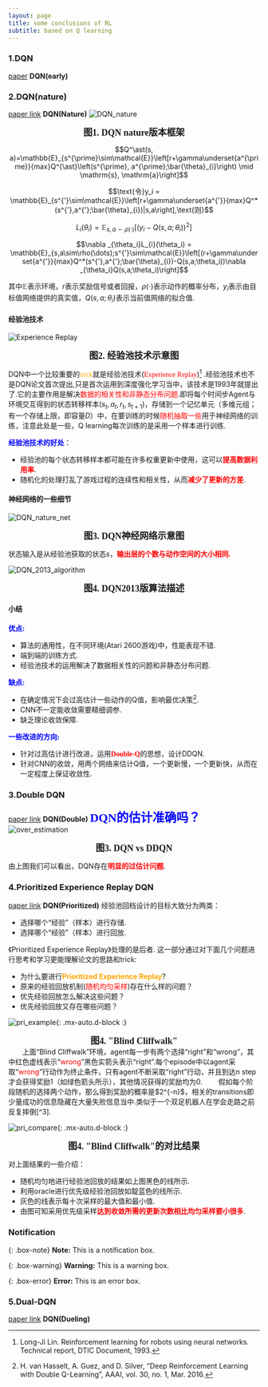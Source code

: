 ```yaml
---
layout: page
title: some conclusions of RL
subtitle: based on Q learning 
---
```


### 1.DQN
[paper](https://arxiv.org/abs/1312.5602) **DQN(early)**
### 2.DQN(nature)
[paper link](https://www.nature.com/articles/nature14236) **DQN(Nature)**
![DQN_nature](./pictures/DQN_nature.png)
<center>
    <b><font face="楷体" size=4> 图1. DQN nature版本框架 </font></b>
</center>

$$Q^\ast(s, a)=\mathbb{E}_{s^{\prime}\sim\mathcal{E}}\left[r+\gamma\underset{a^{\prime}}{max}Q^{\ast}\left(s^{\prime}, a^{\prime};\bar{\theta}_{i}\right) \mid \mathrm{s}, \mathrm{a}\right]$$

$$\text{令}y_i = \mathbb{E}_{s^{'}\sim\mathcal{E}}\left[r+\gamma\underset{a^{'}}{max}Q^*(s^{'},a^{'};\bar{\theta}_{i})|s,a\right],\text{则}$$
	
$$L_i(\theta_i) = \mathbb{E}_{s,a\sim\rho(\cdot)}\left[(y_i-Q(s,a;\theta_i))^{2}\right]$$
	
$$\nabla _{\theta_i}L_{i}(\theta_i) = \mathbb{E}_{s,a\sim\rho(\dots);s^{'}\sim\mathcal{E}}\left[(r+\gamma\underset{a^{'}}{max}Q^*(s^{'},a^{'};\bar{\theta}_{i})-Q(s,a;\theta_i))\nabla _{\theta_i}Q(s,a;\theta_i)\right]$$

其中$\mathbb{E}$表示环境，$r$表示奖励信号或者回报，$\rho(\cdot)$表示动作的概率分布，$y_i$表示由目标值网络提供的真实值，$Q(s,a;\theta_i)$表示当前值网络的拟合值.
#### 经验池技术
![Experience Replay](./pictures/experience_Replay.png)
<center>
    <b><font face="楷体" size=4> 图2. 经验池技术示意图</font></b>
</center>

DQN中一个比较重要的<font face="黑体" color=orange>trick</font>就是经验池技术(<font face="黑体" color=red>Experience Replay</font>)[^1] .经验池技术也不是DQN论文首次提出,只是首次运用到深度强化学习当中，该技术是1993年就提出了.它的主要作用是解决<font face="黑体" color=red>数据的相关性和非静态分布问题</font>.即将每个时间步Agent与环境交互得到的状态转移样本$(s_t,a_t,r_t,s_{t+1})$，存储到一个记忆单元（多维元组；有一个存储上限，即容量$D$）中，在要训练的时候<font face = "黑体" color = red>随机抽取一些</font>用于神经网络的训练，注意此处是一些，Q learning每次训练的是采用一个样本进行训练.

<b><font color=blue>经验池技术的好处</font></b>：
- 经验池的每个状态转移样本都可能在许多权重更新中使用，这可以<b><font face="黑体" color=red>提高数据利用率</font></b>.
- 随机化的处理打乱了游戏过程的连续性和相关性，从而<b><font face="黑体" color=red>减少了更新的方差</font></b>.
#### 神经网络的一些细节
![DQN_nature_net](./pictures/DQN_net.png)
<center>
    <b><font face="楷体" size=4> 图3. DQN神经网络示意图</font></b>
</center>

状态输入是从经验池获取的状态$s$，<b><font face="开题楷体" color=red>输出层的个数与动作空间的大小相同.</font></b>

![DQN_2013_algorithm](./pictures/DQN_Alg.png)
<center>
    <b><font face="楷体" size=4> 图4. DQN2013版算法描述</font></b>
</center>

#### 小结

<b><font face="楷体" color=blue>优点:</font></b>
- 算法的通用性，在不同环境(Atari 2600游戏)中，性能表现不错.
- 端到端的训练方式.
- 经验池技术的运用解决了数据相关性的问题和非静态分布问题.

<b><font face="楷体" color=blue>缺点:</font></b>
- 在确定情况下会过高估计一些动作的Q值，影响最优决策[^2].
- CNN不一定能收敛需要精细调参.
- 缺乏理论收敛保障.

<b><font face="楷体" color=blue>一些改进的方向:</font></b>
- 针对过高估计进行改进，运用<b><font face="new roman" color=red>Double-Q</font></b>的思想，设计DDQN.
- 针对CNN的收敛，用两个网络来估计Q值，一个更新慢，一个更新快，从而在一定程度上保证收敛性.



### 3.Double DQN
[paper link](https://arxiv.org/abs/1509.06461) **DQN(Double)**
<b><font face="楷体" color=blue size = 5>DQN的估计准确吗？</font></b>
![over_estimation](./pictures/over_estimation.png)

<center>
	<b><font face="楷体" size=4> 图3. DQN vs DDQN</font></b>
</center>

由上图我们可以看出，DQN存在<b><font color=red>明显的过估计问题</font></b>.

### 4.Prioritized Experience Replay DQN
[paper link](https://arxiv.org/abs/1511.05952) **DQN(Prioritized)**
经验池回档设计的目标大致分为两类：
- 选择哪个“经验”（样本）进行存储.
- 选择哪个“经验”（样本）进行回放.

《Prioritized Experience Replay》处理的是后者.
这一部分通过对下面几个问题进行思考和学习更能理解论文的思路和trick:
- 为什么要进行<b><font color=orange>Prioritized Experience Replay</font></b>?
- 原来的经验回放机制(<font color=red face="楷体">随机均匀采样</font>)存在什么样的问题？
- 优先经验回放怎么解决这些问题？
- 优先经验回放又存在哪些问题？


![pri_example](./pictures/pri_example.png){: .mx-auto.d-block :}

<center>
	<b><font face="楷体" size=4> 图4. "Blind Cliffwalk"</font></b>
</center>
&emsp;&emsp;上面“Blind Cliffwalk”环境，agent每一步有两个选择“right”和“wrong”，其中红色虚线表示“<font color=red>wrong</font>”黑色实箭头表示“right”.每个episode中以agent采取“<font color=red>wrong</font>”行动作为终止条件，只有agent不断采取“right”行动，并且到达n step才会获得奖励1（如绿色箭头所示），其他情况获得的奖励均为0.
&emsp;&emsp;假如每个阶段随机的选择两个动作，那么得到奖励的概率是$2^{-n}$，相关的transitions即少量成功的信息隐藏在大量失败信息当中.类似于一个双足机器人在学会走路之前反复摔倒[^3].

![pri_compare](./pictures/pri_compare.png){: .mx-auto.d-block :}

<center>
	<b><font face="楷体" size=4> 图4. "Blind Cliffwalk"的对比结果</font></b>
</center>

对上面结果的一些介绍：
- 随机均匀地进行经验池回放的结果如上图黑色的线所示.
- 利用oracle进行优先级经验池回放如靛蓝色的线所示.
- 灰色的线表示每十次采样的最大值和最小值.
- 由图可知采用优先级采样<b><font color=red>达到收敛所需的更新次数相比均匀采样要小很多</font></b>.
### Notification

{: .box-note}
**Note:** This is a notification box.

{: .box-warning}
**Warning:** This is a warning box.

{: .box-error}
**Error:** This is an error box.

### 5.Dual-DQN
[paper link](https://arxiv.org/abs/1511.06581) **DQN(Dueling)**

[^1]: Long-Ji Lin. Reinforcement learning for robots using neural networks. Technical report, DTIC Document, 1993.
[^2]: H. van Hasselt, A. Guez, and D. Silver, “Deep Reinforcement Learning with Double Q-Learning”, AAAI, vol. 30, no. 1, Mar. 2016.
[^3]: Schaul T, Quan J, Antonoglou I, et al. Prioritized experience replay[J]. arXiv preprint arXiv:1511.05952, 2015.
